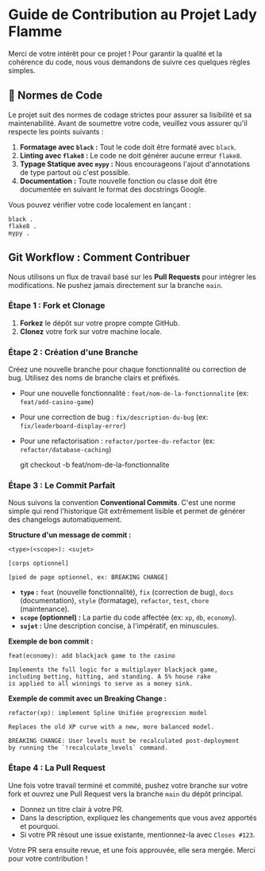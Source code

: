 # Guide de Contribution au Projet Lady Flamme

Merci de votre intérêt pour ce projet ! Pour garantir la qualité et la cohérence du code, nous vous demandons de suivre ces quelques règles simples.

## 📝 Normes de Code

Le projet suit des normes de codage strictes pour assurer sa lisibilité et sa maintenabilité. Avant de soumettre votre code, veuillez vous assurer qu'il respecte les points suivants :

1.  **Formatage avec `black` :** Tout le code doit être formaté avec `black`.
2.  **Linting avec `flake8` :** Le code ne doit générer aucune erreur `flake8`.
3.  **Typage Statique avec `mypy` :** Nous encourageons l'ajout d'annotations de type partout où c'est possible.
4.  **Documentation :** Toute nouvelle fonction ou classe doit être documentée en suivant le format des docstrings Google.

Vous pouvez vérifier votre code localement en lançant :

    black .
    flake8 .
    mypy .

## Git Workflow : Comment Contribuer

Nous utilisons un flux de travail basé sur les **Pull Requests** pour intégrer les modifications. Ne pushez jamais directement sur la branche `main`.

### Étape 1 : Fork et Clonage

1.  **Forkez** le dépôt sur votre propre compte GitHub.
2.  **Clonez** votre fork sur votre machine locale.

### Étape 2 : Création d'une Branche

Créez une nouvelle branche pour chaque fonctionnalité ou correction de bug. Utilisez des noms de branche clairs et préfixés.

-   Pour une nouvelle fonctionnalité : `feat/nom-de-la-fonctionnalite` (ex: `feat/add-casino-game`)
-   Pour une correction de bug : `fix/description-du-bug` (ex: `fix/leaderboard-display-error`)
-   Pour une refactorisation : `refactor/portee-du-refactor` (ex: `refactor/database-caching`)

    git checkout -b feat/nom-de-la-fonctionnalite

### Étape 3 : Le Commit Parfait

Nous suivons la convention **Conventional Commits**. C'est une norme simple qui rend l'historique Git extrêmement lisible et permet de générer des changelogs automatiquement.

**Structure d'un message de commit :**

    <type>(<scope>): <sujet>

    [corps optionnel]

    [pied de page optionnel, ex: BREAKING CHANGE]

-   **`type` :** `feat` (nouvelle fonctionnalité), `fix` (correction de bug), `docs` (documentation), `style` (formatage), `refactor`, `test`, `chore` (maintenance).
-   **`scope` (optionnel) :** La partie du code affectée (ex: `xp`, `db`, `economy`).
-   **`sujet` :** Une description concise, à l'impératif, en minuscules.

**Exemple de bon commit :**

    feat(economy): add blackjack game to the casino

    Implements the full logic for a multiplayer blackjack game,
    including betting, hitting, and standing. A 5% house rake
    is applied to all winnings to serve as a money sink.

**Exemple de commit avec un Breaking Change :**

    refactor(xp): implement Spline Unifiée progression model

    Replaces the old XP curve with a new, more balanced model.

    BREAKING CHANGE: User levels must be recalculated post-deployment
    by running the `!recalculate_levels` command.

### Étape 4 : La Pull Request

Une fois votre travail terminé et commité, pushez votre branche sur votre fork et ouvrez une Pull Request vers la branche `main` du dépôt principal.

-   Donnez un titre clair à votre PR.
-   Dans la description, expliquez les changements que vous avez apportés et pourquoi.
-   Si votre PR résout une issue existante, mentionnez-la avec `Closes #123`.

Votre PR sera ensuite revue, et une fois approuvée, elle sera mergée. Merci pour votre contribution !